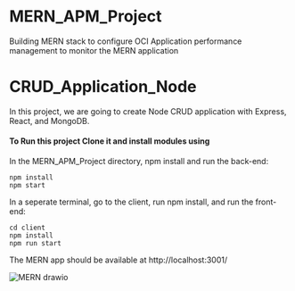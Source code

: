 # MERN_APM_Project
Building MERN stack to configure OCI Application performance management to monitor the MERN application


# CRUD_Application_Node
In this project, we are going to create Node CRUD application with Express, React, and MongoDB.

#### To Run this project Clone it and install modules using
In the MERN_APM_Project directory, npm install and run the back-end:
```
npm install
npm start
```

In a seperate terminal, go to the client, run npm install, and run the front-end:
```
cd client
npm install
npm run start
```

The MERN app should be available at http://localhost:3001/



![MERN drawio](https://github.com/Anand-GitH/MERN_APM_Project/assets/60418080/ca5226f2-861a-4496-834c-4c8b831367d3)
